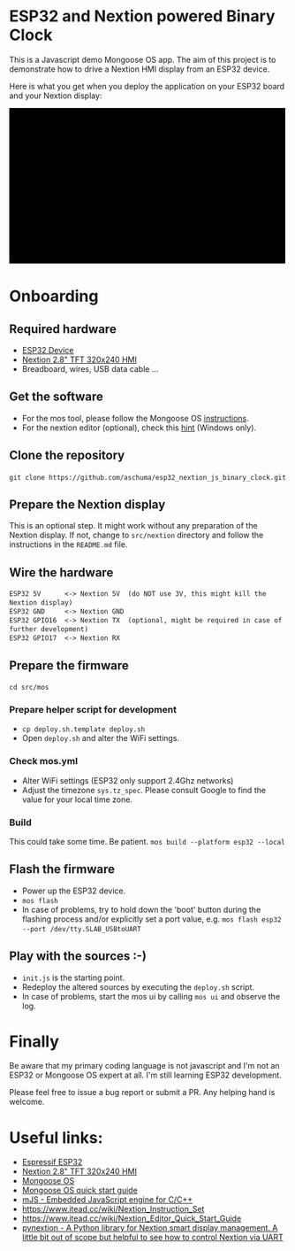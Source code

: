 # ESP32 and Nextion powered Binary Clock 

This is a Javascript demo Mongoose OS app. The aim of this project is to demonstrate how to drive a Nextion HMI display from an ESP32 device.

Here is what you get when you deploy the application on your ESP32 board and your Nextion display:

[![Demo](https://github.com/aschuma/esp32_nextion_js_binary_clock/raw/master/BinaryClockGithub_V_0_2.gif)](https://www.youtube.com/watch?v=-_jJSQp22Mc)

# Onboarding

## Required hardware
* [ESP32 Device](https://www.aliexpress.com/wholesale?catId=0&initiative_id=AS_20190129143241&SearchText=esp32+development+board)
* [Nextion 2.8" TFT 320x240 HMI](https://itead.cc/product/nx3224t028-nextion-2-8-basic-series-hmi-touch-display/)
* Breadboard, wires, USB data cable ...

## Get the software
* For the mos tool, please follow the Mongoose OS [instructions](https://mongoose-os.com/docs/quickstart/setup.md).
* For the nextion editor (optional), check this [hint](https://www.itead.cc/wiki/Nextion_Editor_Quick_Start_Guide) (Windows only). 

## Clone the repository
```git clone https://github.com/aschuma/esp32_nextion_js_binary_clock.git```

## Prepare the Nextion display
This is an optional step. It might work without any preparation of the Nextion display. 
If not, change to ```src/nextion``` directory and follow the instructions in the ```README.md``` file.

## Wire the hardware
```
ESP32 5V      <-> Nextion 5V  (do NOT use 3V, this might kill the Nextion display) 
ESP32 GND     <-> Nextion GND
ESP32 GPIO16  <-> Nextion TX  (optional, might be required in case of further development)
ESP32 GPIO17  <-> Nextion RX 
```

## Prepare the firmware
```cd src/mos```

### Prepare helper script for development
* ```cp deploy.sh.template deploy.sh```
* Open ```deploy.sh``` and alter the WiFi settings. 

### Check mos.yml
* Alter WiFi settings (ESP32 only support 2.4Ghz networks)
* Adjust the timezone ```sys.tz_spec```. Please consult Google to find the value for your local time zone.

### Build
This could take some time. Be patient.
```mos build --platform esp32 --local```

## Flash the firmware
* Power up the ESP32 device.
* ```mos flash```
* In case of problems, try to hold down the 'boot' button during the flashing process and/or explicitly set a port value, e.g. 
```mos flash esp32 --port /dev/tty.SLAB_USBtoUART```

## Play with the sources :-)
* ```init.js``` is the starting point.
* Redeploy the altered sources by executing the ```deploy.sh``` script.
* In case of problems, start the mos ui by calling ```mos ui``` and observe the log.

# Finally

Be aware that my primary coding language is not javascript and I'm not an ESP32 or Mongoose OS expert at all.  I'm still learning ESP32 development.

Please feel free to issue a bug report or submit a PR. Any helping hand is welcome.


# Useful links:
- [Espressif ESP32](https://www.espressif.com/en/products/hardware/esp32/overview)
- [Nextion 2.8" TFT 320x240 HMI](https://www.itead.cc/nextion-nx3224t028-1934.html)
- [Mongoose OS](https://mongoose-os.com/mos.html)
- [Mongoose OS quick start guide](https://mongoose-os.com/docs/mongoose-os/quickstart/setup.md)
- [mJS - Embedded JavaScript engine for C/C++](https://github.com/cesanta/mjs)
- https://www.itead.cc/wiki/Nextion_Instruction_Set
- https://www.itead.cc/wiki/Nextion_Editor_Quick_Start_Guide
- [pynextion - A Python library for Nextion smart display management. A little bit out of scope but helpful to see how to control Nextion via UART](https://github.com/aschuma/pynextion)
